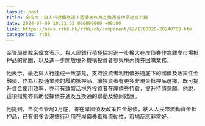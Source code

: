 ```yaml
---
layout: post
title: 余偉文：與人行就債券通下國債等作為互換通抵押品達成共識
date: 2024-07-09 10:31:52.000000000 +08:00
link: https://news.rthk.hk/rthk/ch/component/k2/1760820-20240709.htm
categories: rthk
---
```


金管局總裁余偉文表示，與人民銀行積極探討進一步擴大在岸債券作為離岸市場抵押品的範圍，以及進一步開放境外機構投資者參與境內債券回購業務。

他表示，最近與人行達成一致意見，支持投資者利用債券通底下的國債及政策性金融債，作為互換通業務的履約抵押品，讓投資者有更多非現金抵押品選擇，既可提升資金使用效率，亦可有效盤活境外投資者在岸債券持倉，提升持債意願。他說，這項措施亦有助發揮債券通及互換通的聯動及協同效應。

他提到，自從金管局2月底，將在岸國債及政策性金融債，納入人民幣流動資金抵押品，已有很多香港銀行利用在岸債券獲得流動性，市場反應非常好。
